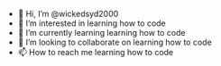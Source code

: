 - 👋 Hi, I’m @wickedsyd2000
- 👀 I’m interested in learning how to code
- 🌱 I’m currently learning learning how to code
- 💞️ I’m looking to collaborate on learning how to code
- 📫 How to reach me learning how to code

<!---
wickedsyd2000/wickedsyd2000 is a ✨ special ✨ repository because its `README.md` (this file) appears on your GitHub profile.
You can click the Preview link to take a look at your changes.
--->
